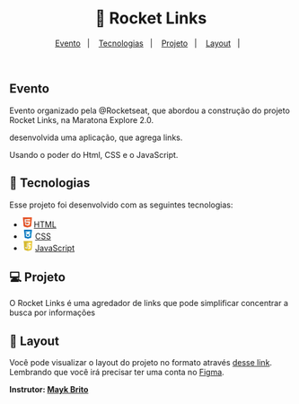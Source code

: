 
<h1 align="center">
  🚀 Rocket Links
</h1>

<p align="center">
  <a href="#evento">Evento</a>&nbsp;&nbsp;&nbsp;|&nbsp;&nbsp;&nbsp;
  <a href="#rocket-tecnologias">Tecnologias</a>&nbsp;&nbsp;&nbsp;|&nbsp;&nbsp;&nbsp;
  <a href="#-projeto">Projeto</a>&nbsp;&nbsp;&nbsp;|&nbsp;&nbsp;&nbsp;
  <a href="#-layout">Layout</a>&nbsp;&nbsp;&nbsp;|&nbsp;&nbsp;&nbsp;
</p>


<br>

## Evento

Evento organizado pela @Rocketseat, que abordou a construção do projeto Rocket Links, na Maratona Explore 2.0.

desenvolvida uma aplicação, que agrega links.

Usando o poder do Html, CSS e o JavaScript.

## :rocket: Tecnologias

Esse projeto foi desenvolvido com as seguintes tecnologias:

- <img src=".github/html.png" alt="HTML" height="18"> [HTML](https://developer.mozilla.org/pt-BR/docs/Web/HTML)
- <img src=".github/css.png" alt="CSS" height="18"> [CSS](https://developer.mozilla.org/pt-BR/docs/Web/CSS)
- <img src=".github/js.png" alt="JavaScript" height="18"> [JavaScript](https://developer.mozilla.org/pt-BR/docs/Web/JavaScript)


## 💻 Projeto

O Rocket Links é uma agredador de links que pode simplificar concentrar a busca por informações

## 🔖 Layout

Você pode visualizar o layout do projeto no formato através [desse link](https://www.figma.com/community/file/1125601602315782027/rocket-links-maratona-explorer-2-0). Lembrando que você irá precisar ter uma conta no [Figma](http://figma.com/).


**Instrutor: [Mayk Brito](https://github.com/maykbrito)**